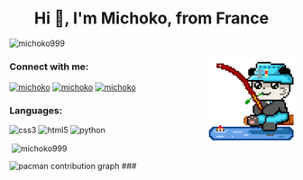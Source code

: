 <h1 align="center">Hi 👋, I'm Michoko, from France</h1>
<p align="left"> <img src="https://komarev.com/ghpvc/?username=michoko999&label=Profile%20views&color=0e75b6&style=flat" alt="michoko999" /> </p>
<img align="right" height="150" src="https://github.com/michoko999/michoko999/blob/main/rooFISH.gif"  />
<h3 align="left">Connect with me:</h3>
<p align="left">
<a href="https://www.youtube.com/c/michoko" target="blank"><img align="center" src="https://raw.githubusercontent.com/maurodesouza/profile-readme-generator/master/src/assets/icons/social/youtube/default.svg" alt="michoko" height="40" width="52" /></a>
<a href="https://dsc.bio/michoko" target="blank"><img align="center" src="https://raw.githubusercontent.com/maurodesouza/profile-readme-generator/master/src/assets/icons/social/discord/default.svg" alt="michoko" height="40" width="52" /></a>
<a href="https://twitch.tv/michoko" target="blank"><img align="center" src="https://raw.githubusercontent.com/maurodesouza/profile-readme-generator/master/src/assets/icons/social/twitch/default.svg" alt="michoko" height="40" width="52" /></a>
</p>

<h3 align="left">Languages:</h3>
<p align="left">
  <img src="https://cdn.jsdelivr.net/gh/devicons/devicon/icons/css3/css3-original.svg" alt="css3" width="40" height="40"/>
  <img src="https://cdn.jsdelivr.net/gh/devicons/devicon/icons/html5/html5-original.svg" alt="html5" width="40" height="40"/>
  <img src="https://cdn.jsdelivr.net/gh/devicons/devicon/icons/python/python-original.svg" alt="python" width="40" height="40"/>
</p>

<p>&nbsp;<img align="center" src="https://github-readme-stats.vercel.app/api?username=michoko999&show_icons=true&locale=en" alt="michoko999" /></p>

<picture>
  <source media="(prefers-color-scheme: dark)" srcset="https://raw.githubusercontent.com/michoko999/michoko999/output/pacman-contribution-graph-dark.svg">
  <source media="(prefers-color-scheme: light)" srcset="https://raw.githubusercontent.com/michoko999/output/pacman-contribution-graph.svg">
  <img alt="pacman contribution graph" src="https://raw.githubusercontent.com/michoko999/michoko999/output/pacman-contribution-graph.svg">
</picture>
<!-- 
<picture>
  <source media="(prefers-color-scheme: dark)" srcset="https://raw.githubusercontent.com/michoko999/michoko999/output/snake.svg">
  <source media="(prefers-color-scheme: light)" srcset="https://raw.githubusercontent.com/michoko999/michoko999/output/snake.svg">
  <img alt="snake contribution graph" src="https://raw.githubusercontent.com/michoko999/michoko999/output/snake.svg">
</picture>
-->
###
